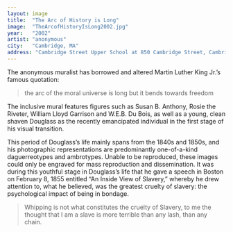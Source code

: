 ```yaml
---
layout: image
title: 	"The Arc of History is Long"
image: 	"TheArcofHistoryIsLong2002.jpg"
year: 	"2002"
artist:	"anonymous"
city: 	"Cambridge, MA"
address: "Cambridge Street Upper School at 850 Cambridge Street, Cambridge, MA"
---
```


The anonymous muralist has borrowed and altered Martin Luther King Jr.’s famous quotation:

 >the arc of the moral universe is long but it bends towards freedom

The inclusive mural features figures such as Susan B. Anthony, Rosie the Riveter, William Lloyd Garrison and W.E.B. Du Bois, as well as a young, clean shaven Douglass as the recently emancipated individual in the first stage of his visual transition. 

This period of Douglass’s life mainly spans from the 1840s and 1850s, and his photographic representations are predominantly one-of-a-kind daguerreotypes and ambrotypes. Unable to be reproduced, these images could only be engraved for mass reproduction and dissemination. It was during this youthful stage in Douglass’s life that he gave a speech in Boston on February 8, 1855 entitled “An Inside View of Slavery,” whereby he drew attention to, what he believed, was the greatest cruelty of slavery: the psychological impact of being in bondage. 

>Whipping is not what constitutes the cruelty of Slavery, to me the thought that I am a slave is more terrible than any lash, than any chain.


